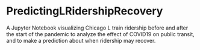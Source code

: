 # PredictingLRidershipRecovery
A Jupyter Notebook visualizing Chicago L train ridership before and after the start of the pandemic to analyze the effect of COVID19 on public transit, and to make a prediction about when ridership may recover.

